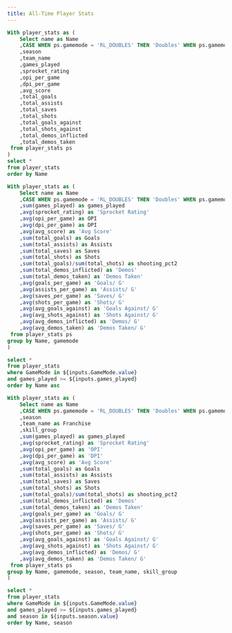 ```yaml
---
title: All-Time Player Stats
---
```


```sql Stats
With player_stats as (
    Select name as Name
    ,CASE WHEN ps.gamemode = 'RL_DOUBLES' THEN 'Doubles' WHEN ps.gamemode = 'RL_STANDARD' THEN 'Standard' ELSE 'Unknown' END as GameMode
    ,season
    ,team_name
    ,games_played
    ,sprocket_rating
    ,opi_per_game
    ,dpi_per_game
    ,avg_score
    ,total_goals
    ,total_assists 
    ,total_saves
    ,total_shots
    ,total_goals_against 
    ,total_shots_against
    ,total_demos_inflicted
    ,total_demos_taken
 from player_stats ps
)
select *
from player_stats
order by Name
```

<Tabs>
<Tab label=" Stats">

<LastRefreshed prefix="Data last updated"/>

```sql LeaderboardStats
With player_stats as (
    Select name as Name
    ,CASE WHEN ps.gamemode = 'RL_DOUBLES' THEN 'Doubles' WHEN ps.gamemode = 'RL_STANDARD' THEN 'Standard' ELSE 'Unknown' END as GameMode
    ,sum(games_played) as games_played
    ,avg(sprocket_rating) as 'Sprocket Rating'
    ,avg(opi_per_game) as OPI
    ,avg(dpi_per_game) as DPI
    ,avg(avg_score) as 'Avg Score'
    ,sum(total_goals) as Goals
    ,sum(total_assists) as Assists
    ,sum(total_saves) as Saves
    ,sum(total_shots) as Shots
    ,sum(total_goals)/sum(total_shots) as shooting_pct2
    ,sum(total_demos_inflicted) as 'Demos'
    ,sum(total_demos_taken) as 'Demos Taken'
    ,avg(goals_per_game) as 'Goals/ G'
    ,avg(assists_per_game) as 'Assists/ G'
    ,avg(saves_per_game) as 'Saves/ G'
    ,avg(shots_per_game) as 'Shots/ G'
    ,avg(avg_goals_against) as 'Goals Against/ G'
    ,avg(avg_shots_against) as 'Shots Against/ G'
    ,avg(avg_demos_inflicted) as 'Demos/ G'
    ,avg(avg_demos_taken) as 'Demos Taken/ G'
 from player_stats ps
group by Name, gamemode
)

select *
from player_stats
where GameMode in ${inputs.GameMode.value}
and games_played >= ${inputs.games_played}
order by Name asc
```

<Dropdown data={Stats} name=GameMode value=GameMode multiple=true selectAllByDefault=true />

<Slider
    title='Games Played'
    name=games_played
    data={Stats}
    defaultValue=1
    min=1
    max=165
    size=large
/>

<DataTable data={LeaderboardStats} rows=20 search=true rowShading=true headerColor=#2a4b82 headerFontColor=white >
    <Column id=Name align=center />
    <Column id=GameMode align=center />
    <Column id=games_played align=center />
    <Column id='Sprocket Rating' align=center />
    <Column id='OPI' align=center />
    <Column id='DPI' align=center />
    <Column id='Avg Score' align=center />
    <Column id='Goals' align=center />
    <Column id='Assists' align=center />
    <Column id='Saves' align=center />
    <Column id='Shots' align=center />
    <Column id='shooting_pct2' align=center />
    <Column id='Demos' align=center />
    <Column id='Demos Taken' align=center />
    <Column id='Shots/ G' align=center />
    <Column id='Goals/ G' align=center />
    <Column id='Assists/ G' align=center />
    <Column id='Saves/ G' align=center />
    <Column id='Shots/ G' align=center />
    <Column id='Goals Against/ G' align=center />
    <Column id='Shots Against/ G' align=center />
    <Column id='Demos/ G' align=center />
    <Column id='Demos Taken/ G' align=center />
</DataTable>

</Tab>

<Tab label="Season Stats">

```sql SeasonStats
With player_stats as (
    Select name as Name
    ,CASE WHEN ps.gamemode = 'RL_DOUBLES' THEN 'Doubles' WHEN ps.gamemode = 'RL_STANDARD' THEN 'Standard' ELSE 'Unknown' END as GameMode
    ,season
    ,team_name as Franchise
    ,skill_group
    ,sum(games_played) as games_played
    ,avg(sprocket_rating) as 'Sprocket Rating'
    ,avg(opi_per_game) as 'OPI'
    ,avg(dpi_per_game) as 'DPI'
    ,avg(avg_score) as 'Avg Score'
    ,sum(total_goals) as Goals
    ,sum(total_assists) as Assists
    ,sum(total_saves) as Saves
    ,sum(total_shots) as Shots
    ,sum(total_goals)/sum(total_shots) as shooting_pct2
    ,sum(total_demos_inflicted) as 'Demos'
    ,sum(total_demos_taken) as 'Demos Taken'
    ,avg(goals_per_game) as 'Goals/ G'
    ,avg(assists_per_game) as 'Assists/ G'
    ,avg(saves_per_game) as 'Saves/ G'
    ,avg(shots_per_game) as 'Shots/ G'
    ,avg(avg_goals_against) as 'Goals Against/ G'
    ,avg(avg_shots_against) as 'Shots Against/ G'
    ,avg(avg_demos_inflicted) as 'Demos/ G'
    ,avg(avg_demos_taken) as 'Demos Taken/ G'
 from player_stats ps
group by Name, gamemode, season, team_name, skill_group
)

select *
from player_stats
where GameMode in ${inputs.GameMode.value}
and games_played >= ${inputs.games_played}
and season in ${inputs.season.value}
order by Name, season
```

<Dropdown data={Stats} name=GameMode value=GameMode multiple=true selectAllByDefault=true />

<Dropdown data={Stats} name=season value=season multiple=true selectAllByDefault=true />

<Slider
    title='Games Played'
    name=games_played
    data={Stats}
    defaultValue=1
    min=1
    max=165
    size=large
/>

<DataTable data={SeasonStats} rows=20 search=true rowShading=true headerColor=#2a4b82 headerFontColor=white >
    <Column id=Name align=center />
    <Column id=GameMode align=center />
    <Column id='Franchise' align=center />
    <Column id='skill_group' align=center />
    <Column id='season' align=center />
    <Column id='games_played' align=center />
    <Column id='Sprocket Rating' align=center />
    <Column id='OPI' align=center />
    <Column id='DPI' align=center />
    <Column id='Avg Score' align=center />
    <Column id='Goals' align=center />
    <Column id='Assists' align=center />
    <Column id='Saves' align=center />
    <Column id='Shots' align=center />
    <Column id='shooting_pct2' align=center />
    <Column id='Demos' align=center />
    <Column id='Demos Taken' align=center />
    <Column id='Goals/ G' align=center />
    <Column id='Assists/ G' align=center />
    <Column id='Saves/ G' align=center />
    <Column id='Shots/ G' align=center />
    <Column id='Goals Against/ G' align=center />
    <Column id='Shots Against/ G' align=center />
    <Column id='Demos/ G' align=center />
    <Column id='Demos Taken/ G' align=center />
</DataTable>

</Tab>

</Tabs>